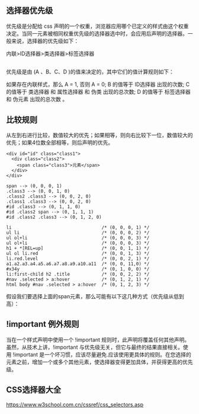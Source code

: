 ## 选择器优先级

优先级是分配给 css 声明的一个权重，浏览器应用哪个已定义的样式由这个权重决定。当同一元素被相同权重优先级的选择器选中时，会应用后声明的选择器。一般来说，选择器的优先级如下：

内联>ID选择器>类选择器>标签选择器

## 


优先级是由 (A 、B、C、D )的值来决定的，其中它们的值计算规则如下：

如果存在内联样式，那么 A = 1, 否则 A = 0;
B 的值等于 ID选择器 出现的次数;
C 的值等于 类选择器 和 属性选择器 和 伪类 出现的总次数;
D 的值等于 标签选择器 和 伪元素 出现的总次数 。

## 比较规则


从左到右进行比较，数值较大的优先；如果相等，则向右比较下一位，数值较大的优先；如果4位数全部相等，则后声明的优先。

```
<div id="id" class="class1">
  <div class="class2">
    <span class="class3">元素</span>
  </div>
</div>
```
```
span --> (0, 0, 0, 1)
.class3 --> (0, 0, 1, 0)
.class2 .class3 --> (0, 0, 2, 0)
.class1 .class3 --> (0, 0, 2, 0)
#id .class3 --> (0, 1, 1, 0)
#id .class2 span --> (0, 1, 1, 1)
#id .class2 .class3 --> (0, 1, 2, 0)
```
```
li                                  /* (0, 0, 0, 1) */
ul li                               /* (0, 0, 0, 2) */
ul ol+li                            /* (0, 0, 0, 3) */
ul ol+li                            /* (0, 0, 0, 3) */
h1 + *[REL=up]                      /* (0, 0, 1, 1) */
ul ol li.red                        /* (0, 0, 1, 3) */
li.red.level                        /* (0, 0, 2, 1) */
a1.a2.a3.a4.a5.a6.a7.a8.a9.a10.a11  /* (0, 0, 11,0) */
#x34y                               /* (0, 1, 0, 0) */
li:first-child h2 .title            /* (0, 0, 2, 2) */
#nav .selected > a:hover            /* (0, 1, 2, 1) */
html body #nav .selected > a:hover  /* (0, 1, 2, 3) */

```

假设我们要选择上面的span元素，那么可能有以下这几种方式（优先级从低到高）：

## !important 例外规则


当在一个样式声明中使用一个 !important 规则时，此声明将覆盖任何其他声明。虽然，从技术上讲，!important 与优先级无关，但它与最终的结果直接相关。使用 !important 是一个坏习惯，应该尽量避免.应该使用更具体的规则。在您选择的元素之前，增加一个或多个其他元素，使选择器变得更加具体，并获得更高的优先级。

## CSS选择器大全

https://www.w3school.com.cn/cssref/css_selectors.asp

